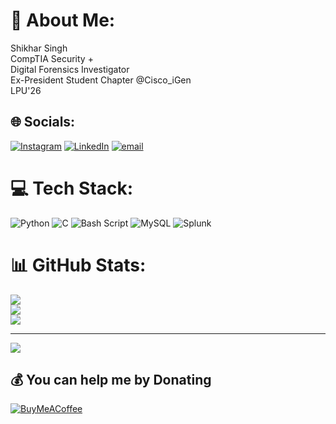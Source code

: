 # 💫 About Me:
Shikhar Singh<br>CompTIA Security + <br>Digital Forensics Investigator<br>Ex-President Student Chapter @Cisco_iGen<br>LPU'26


## 🌐 Socials:
[![Instagram](https://img.shields.io/badge/Instagram-%23E4405F.svg?logo=Instagram&logoColor=white)](https://instagram.com/meshikharaahe) [![LinkedIn](https://img.shields.io/badge/LinkedIn-%230077B5.svg?logo=linkedin&logoColor=white)](https://linkedin.com/in/shikharsingh-bat) [![email](https://img.shields.io/badge/Email-D14836?logo=gmail&logoColor=white)](mailto:shikharsingh.info@gmail.com) 

# 💻 Tech Stack:
![Python](https://img.shields.io/badge/python-3670A0?style=for-the-badge&logo=python&logoColor=ffdd54) ![C](https://img.shields.io/badge/c-%2300599C.svg?style=for-the-badge&logo=c&logoColor=white) ![Bash Script](https://img.shields.io/badge/bash_script-%23121011.svg?style=for-the-badge&logo=gnu-bash&logoColor=white) ![MySQL](https://img.shields.io/badge/mysql-4479A1.svg?style=for-the-badge&logo=mysql&logoColor=white) ![Splunk](https://img.shields.io/badge/splunk-%23000000.svg?style=for-the-badge&logo=splunk&logoColor=white)
# 📊 GitHub Stats:
![](https://github-readme-stats.vercel.app/api?username=shikhar-td&theme=dark&hide_border=false&include_all_commits=false&count_private=false)<br/>
![](https://nirzak-streak-stats.vercel.app/?user=shikhar-td&theme=dark&hide_border=false)<br/>
![](https://github-readme-stats.vercel.app/api/top-langs/?username=shikhar-td&theme=dark&hide_border=false&include_all_commits=false&count_private=false&layout=compact)

---
[![](https://visitcount.itsvg.in/api?id=shikhar-td&icon=0&color=0)](https://visitcount.itsvg.in)

  ## 💰 You can help me by Donating
  [![BuyMeACoffee](https://img.shields.io/badge/Buy%20Me%20a%20Coffee-ffdd00?style=for-the-badge&logo=buy-me-a-coffee&logoColor=black)](https://buymeacoffee.com/https://buymeacoffee.com/shikharsingh.bat) 

  
<!-- Proudly created with GPRM ( https://gprm.itsvg.in ) -->

